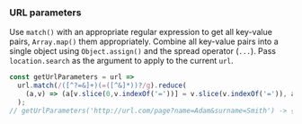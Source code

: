 ### URL parameters

Use `match()` with an appropriate regular expression to get all key-value pairs, `Array.map()` them appropriately.
Combine all key-value pairs into a single object using `Object.assign()` and the spread operator (`...`).
Pass `location.search` as the argument to apply to the current `url`.

```js
const getUrlParameters = url =>
  url.match(/([^?=&]+)(=([^&]*))?/g).reduce(
    (a,v) => (a[v.slice(0,v.indexOf('='))] = v.slice(v.indexOf('=')), a), {}
  );
// getUrlParameters('http://url.com/page?name=Adam&surname=Smith') -> {name: 'Adam', surname: 'Smith'}
```
